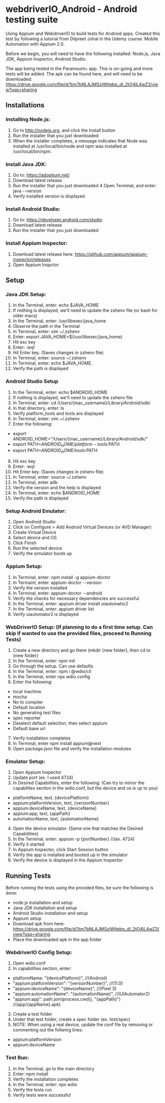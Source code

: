 # webdriverIO_Android - Android testing suite

Using Appium and WebdriverIO to build tests for Android apps. Created this test by following a tutorial from Dilpreet Johal in the Udemy course: Mobile Automation with Appium 2.0.

Before we begin, you will need to have the following installed: Node.js, Java JDK, Appium Inspector, Android Studio.

The app being tested in the Paramount+ app. This is on-going and more tests will be added. The apk can be found here, and will need to be downloaded: https://drive.google.com/file/d/1tm7bNLAJMSzjWltebp_dI_2tO4iL4wZ3/view?usp=sharing


## Installations


### Installing Node.js:
1. Go to http://nodejs.org, and click the Install button
2. Run the installer that you just downloaded
3. When the installer completes, a message indicates that Node was installed at /usr/local/bin/node and npm was installed at /usr/local/bin/npm.

### Install Java JDK:
1. Go to: https://adoptium.net/
2. Download latest release
3. Run the installer that you just downloaded
4 Open Terminal, and enter: java --version
5. Verify installed version is displayed

### Install Android Studio:
1. Go to: https://developer.android.com/studio
2. Download latest release
3. Run the installer that you just downloaded


### Install Appium Inspector:
1. Download latest release here: https://github.com/appium/appium-inspector/releases
2. Open Appium Inspctor



## Setup


### Java JDK Setup:
1. In the Terminal, enter: echo $JAVA_HOME
2. If nothing is displayed, we'll need to update the zshenv file (or bash for older macs)
3. In the Terminal, enter: /usr/libexec/java_home
4. Observe the path in the Terminal
5. In Terminal, enter: vim ~/.zshenv
6. Enter: export JAVA_HOME=$(/usr/libexec/java_home)
7. Hit esc key
8. Enter: :wq!
9. Hit Enter key. (Saves changes in zshenv file)
10. In Terminal, enter: source ~/.zshenv
11. In Terminal, enter: echo $JAVA_HOME.
12. Verify the path is displayed

### Android Studio Setup
1. In the Terminal, enter: echo $ANDROID_HOME
2. If nothing is displayed, we'll need to update the zshenv file
3. In Terminal, enter: cd /Users/{mac_username}/Library/Android/sdk/
4. In that directory, enter: ls
5. Verify platform_tools and tools are displayed
6. In Terminal, enter: vim ~/.zshenv
7. Enter the following:
 - export ANDROID_HOME="/Users/{mac_username}/Library/Android/sdk/"
 - export PATH=$ANDROID_HOME/platform-tools:$PATH
 - export PATH=$ANDROID_HOME/tools:$PATH
8. Hit esc key
9. Enter: :wq!
10. Hit Enter key. (Saves changes in zshenv file)
11. In Terminal, enter: source ~/.zshenv
12. In Terminal, enter adb
13. Verify the version and the help is displayed
14. In Terminal, enter: echo $ANDROID_HOME
15. Verify the path is displayed


### Setup Android Emulator:
1. Open Android Studio
2. Click on Configure > Add Android Virtual Devices (or AVD Manager)
3. Create Virtual Device
4. Select device and OS
5. Click Finish
6. Run the selected device
7. Verify the simulator boots up


### Appium Setup:
1. In Terminal, enter: npm install -g appium-doctor
2. In Termainl, enter: appium-doctor --version
3. Verify the version installed
4. In Terminal, enter: appium-doctor --android
5. Verify the checks for necessary dependencies are successful
6. In the Terminal, enter: appium driver install uiautomator2
7. In the Terminal, enter: appium driver list
8. Verify uiautomator2 is displayed


### WebDriverIO Setup: (If planning to do a first time setup. Can skip if wanted to use the provided files, proceed to Running Tests)
1. Create a new directory and go there (mkdir {new folder}, then cd to {new folder}
2. In the Terminal, enter: npm init
3. Go through the setup. Can use defaults
4. In the Terminal, enter: npm i @wdio/cli
5. In the Terminal, enter npx wdio config
6. Enter the following:
 - local machine
 - mocha
 - No to compiler
 - Default location
 - No generating test files
 - spec reporter
 - Deselect default selection, then select appium
 - Default base url
7. Verify installation completes
8. In Terminal, enter npm install appium@next
9. Open package.json file and verify the installation modules

### Emulator Setup:
1. Open Appium Inspector
2. Update port (ex. I used 4724)
3. In Desired Capabilities, enter the following: (Can try to mirror the capabilites section in the wdio.conf, but the device and os is up to you)
 - platformName, text, {devicePlatform}
 - appium:platformVersion, text, {versionNumber}
 - appium:deviceName, text, {deviceName}
 - appium:app, text, {appPath}
 - automationName, text, {automationName}
4. Open the device simulator. (Same one that matches the Desired Capabilities)
5. In the Terminal, enter: appium -p {portNumber} //(ex. 4724)
6. Verify it started
7. In Appium Inspector, click Start Session button
8. Verify the app is installed and booted up in the simulator
9. Verify the device is displayed in the Appium Inspector



## Running Tests


Before running the tests using the provided files, be sure the following is done:
- node.js installation and setup
- Java JDK installation and setup
- Android Studio installation and setup
- Appium setup
- Download apk from here: https://drive.google.com/file/d/1tm7bNLAJMSzjWltebp_dI_2tO4iL4wZ3/view?usp=sharing
- Place the downloaded apk in the app folder

### WebdriverIO Config Setup:
1. Open wdio.conf
2. In capabilities section, enter:
- platformName: "{devicePlatform}", //(Android)
- "appium:platformVersion": "{versionNumber}", //(11.0)
- "appium:deviceName": "{deviceName}", //(Pixel 3)
- "appium:automationName": "{automationName}", //(UIAutomator2)
- "appium:app": path.join(process.cwd(), "{appPath}") //(app/{appName}.apk)
3. Create a test folder
4. Under that test folder, create a spec folder (ex. test/spec)
5. NOTE: When using a real device, update the conf file by removing or commenting out the follwing lines:
- appium:platformVersion
- appium:deviceName


### Test Run:
1. In the Terminal, go to the main directory
2. Enter: npm install
3. Verify the installation completes
4. In the Terminal, enter: npx wdio
5. Verify the tests run
6. Verify tests were successful
